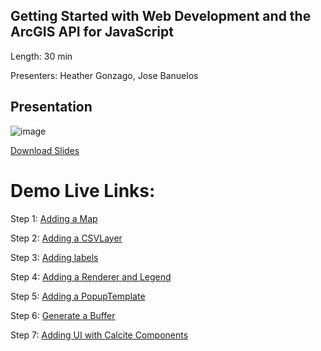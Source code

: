 ## Getting Started with Web Development and the ArcGIS API for JavaScript

Length: 30 min

Presenters: Heather Gonzago, Jose Banuelos

## Presentation
![image](https://user-images.githubusercontent.com/36280386/156934207-27cbce0a-2004-4e23-b041-bbe25f79d239.png)

[Download Slides](https://github.com/banuelosj/DevSummit-presentation/blob/main/2022/intro-jsapi/getting_started_with_web_dev.pptx?raw=true)

# Demo Live Links:

Step 1: [Adding a Map](https://banuelosj.github.io/DevSummit-presentation/2022/intro-jsapi/step1_map/)

Step 2: [Adding a CSVLayer](https://banuelosj.github.io/DevSummit-presentation/2022/intro-jsapi/step2_layer/)

Step 3: [Adding labels](https://banuelosj.github.io/DevSummit-presentation/2022/intro-jsapi/step3_labels/)

Step 4: [Adding a Renderer and Legend](https://banuelosj.github.io/DevSummit-presentation/2022/intro-jsapi/step4_renderer/)

Step 5: [Adding a PopupTemplate](https://banuelosj.github.io/DevSummit-presentation/2022/intro-jsapi/step5_popup/)

Step 6: [Generate a Buffer](https://banuelosj.github.io/DevSummit-presentation/2022/intro-jsapi/step6_buffer/)

Step 7: [Adding UI with Calcite Components](https://banuelosj.github.io/DevSummit-presentation/2022/intro-jsapi/step7_calcite/)

